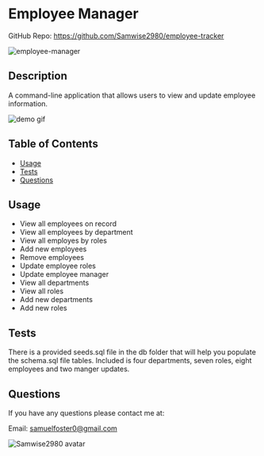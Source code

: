 # Employee Manager

GitHub Repo: https://github.com/Samwise2980/employee-tracker

![employee-manager](https://img.shields.io/github/languages/top/Samwise2980/note-taker)

## Description

A command-line application that allows users to view and update employee information.

![demo gif](./assets/images/cli-demo.gif)


## Table of Contents

- [Usage](#usage)
- [Tests](#tests)
- [Questions](#questions)

## Usage

* View all employees on record
* View all employees by department
* View all employes by roles
* Add new employees
* Remove employees
* Update employee roles
* Update employee manager
* View all departments
* View all roles
* Add new departments
* Add new roles

## Tests

There is a provided seeds.sql file in the db folder that will help you populate the schema.sql file tables. Included is four departments, seven roles, eight employees and two manger updates.

## Questions

If you have any questions please contact me at:

Email: samuelfoster0@gmail.com

![Samwise2980 avatar](https://avatars1.githubusercontent.com/u/56857948?v=4)
